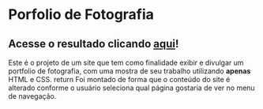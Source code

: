 # Porfolio de Fotografia

## Acesse o resultado clicando [aqui](https://davinicoletto.github.io/portfolio-fotografia/)!

Este é o projeto de um site que tem como finalidade exibir e divulgar um portfolio de fotografia, com uma mostra de seu trabalho utilizando **apenas** HTML e CSS.  return
Foi montado de forma que o conteúdo do site é alterado conforme o usuário seleciona qual página gostaria de ver no menu de navegação.